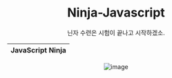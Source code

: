 <div align = "center">

# Ninja-Javascript
닌자 수련은 시험이 끝나고 시작하겠소.

|JavaScript Ninja|
|:--:|
![image](https://user-images.githubusercontent.com/87300199/176833662-a016dfd1-91ae-4824-875b-b21f19eb24b0.png)
